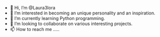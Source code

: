 - 👋 Hi, I’m @Laura3lora
- 👀 I’m interested in becoming an unique personality and an inspiration.
- 🌱 I’m currently learning Python programming.
- 💞️ I’m looking to collaborate on various interesting projects.
- 📫 How to reach me .....

<!---
Laura3lora/Laura3lora is a ✨ special ✨ repository because its `README.md` (this file) appears on your GitHub profile.
You can click the Preview link to take a look at your changes.
--->
